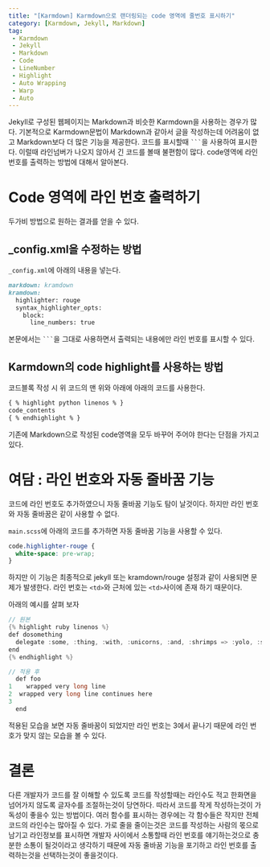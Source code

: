 ```yaml
---
title: "[Karmdown] Karmdown으로 랜더링되는 code 영역에 줄번호 표시하기"
category: [Karmdown, Jekyll, Markdown]
tag:
 - Karmdown
 - Jekyll
 - Markdown
 - Code
 - LineNumber
 - Highlight
 - Auto Wrapping
 - Warp
 - Auto
---
```


Jekyll로 구성된 웹페이지는 Markdown과 비슷한 Karmdown을 사용하는 경우가 많다. 기본적으로 Karmdown문법이 Markdown과 같아서 글을 작성하는데 어려움이 없고 Markdown보다 더 많은 기능을 제공한다. 코드를 표시할때 ` ``` `을 사용하여 표시한다. 이럴때 라인넘버가 나오지 않아서 긴 코드를 볼때 불편함이 많다. code영역에 라인 번호를 출력하는 방법에 대해서 알아본다.

# Code 영역에 라인 번호 출력하기

두가비 방법으로 원하는 결과를 얻을 수 있다.

## _config.xml을 수정하는 방법

`_config.xml`에 아래의 내용을 넣는다.

```markdown
markdown: kramdown
kramdown:
  highlighter: rouge
  syntax_highlighter_opts:
    block:
      line_numbers: true
```

본문에서는 ` ``` `을 그대로 사용하면서 출력되는 내용에만 라인 번호를 표시할 수 있다.

## Karmdown의 code highlight를 사용하는 방법

코드블록 작성 시 위 코드의 맨 위와 아래에 아래의 코드를 사용한다.

```markdown
{ % highlight python linenos % }
code_contents
{ % endhighlight % }
```

기존에 Markdown으로 작성된 code영역을 모두 바꾸어 주어야 한다는 단점을 가지고 있다.

# 여담 : 라인 번호와 자동 줄바꿈 기능

코드에 라인 번호도 추가하였으니 자동 줄바꿈 기능도 탐이 날것이다. 하지만 라인 번호와 자동 줄바꿈은 같이 사용할 수 없다. 

`main.scss`에 아래의 코드를 추가하면 자동 줄바꿈 기능을 사용할 수 있다. 

```css
code.highlighter-rouge {
  white-space: pre-wrap;
}
```

하지만 이 기능은 최종적으로 jekyll 또는 kramdown/rouge 설정과 같이 사용되면 문제가 발생한다. 라인 번호는 `<td>`와 근처에 있는 `<td>`사이에 존재 하기 때문이다.

아래의 예시를 살펴 보자

```c
// 원본
{% highlight ruby linenos %}
def dosomething
  delegate :some, :thing, :with, :unicorns, :and, :shrimps => :yolo, :someother key => true, :maybeonemore => true
end
{% endhighlight %}
```

```c
// 적용 후
  def foo
1    wrapped very long line
2  wrapped very long line continues here
3
  end
```

적용된 모습을 보면 자동 줄바꿈이 되었지만 라인 번호는 3에서 끝나기 때문에 라인 번호가 맞지 않는 모습을 볼 수 있다.

# 결론

다른 개발자가 코드를 잘 이해할 수 있도록 코드를 작성할때는 라인수도 적고 한화면을 넘어가지 않도록 글자수를 조절하는것이 당연하다. 따라서 코드를 작게 작성하는것이 가독성이 좋을수 있는 방법이다. 여러 함수를 표시하는 경우에는 각 함수들은 작지만 전체 코드의 라인수는 많아질 수 있다. 가로 줄을 줄이는것은 코드를 작성하는 사람의 몫으로 남기고 라인정보를 표시하면 개발자 사이에서 소통할때 라인 번호를 얘기하는것으로 충분한 소통이 될것이라고 생각하기 때문에 자동 줄바꿈 기능을 포기하고 라인 번호를 출력하는것을 선택하는것이 좋을것이다.